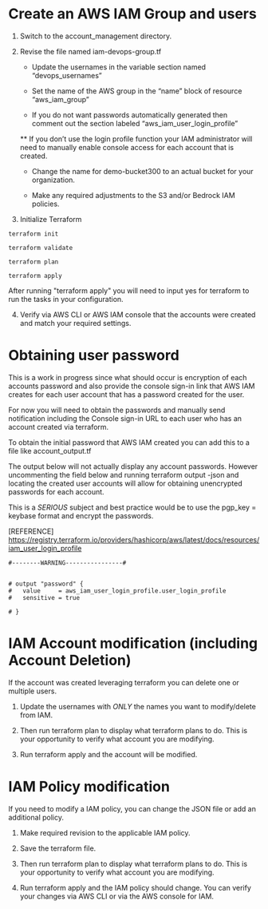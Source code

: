 # Create an AWS IAM Group and users


1. Switch to the account_management directory.

2. Revise the file named iam-devops-group.tf

    - Update the usernames in the variable section named “devops_usernames”

    - Set the name of the AWS group in the “name” block of resource “aws_iam_group”

    - If you do not want passwords automatically generated then comment out the section
    labeled “aws_iam_user_login_profile”

    ** If you don’t use the login profile function your IAM administrator will need to
    manually enable console access for each account that is created.

    - Change the name for demo-bucket300 to an actual bucket for your organization.
    
    - Make any required adjustments to the S3 and/or Bedrock IAM policies.

3. Initialize Terraform

```
terraform init
```
```
terraform validate
```

```
terraform plan
```

```
terraform apply
```
After running "terraform apply" you will need to input yes for terraform to run the tasks in your configuration.

4. Verify via AWS CLI or AWS IAM console that the accounts were created and match your required settings.

# Obtaining user password

This is a work in progress since what should occur is encryption of each accounts password and also provide the console sign-in link that AWS IAM creates for each user account that has a password created for the user.

For now you will need to obtain the passwords and manually send notification including the Console sign-in URL to each user who has an account created via terraform.

To obtain the initial password that AWS IAM created you can add this to a file like account_output.tf

The output below will not actually display any account passwords. However uncommenting the field below and running terraform output -json and locating the created user accounts will allow for obtaining unencrypted passwords for each account.

This is a *SERIOUS* subject and best practice would be to use the pgp_key = keybase format and encrypt the passwords.

[REFERENCE] 
https://registry.terraform.io/providers/hashicorp/aws/latest/docs/resources/iam_user_login_profile

```
#--------WARNING----------------#


# output "password" {
#   value     = aws_iam_user_login_profile.user_login_profile
#   sensitive = true

# }
```



# IAM Account modification (including Account Deletion)
If the account was created leveraging terraform you can delete one or multiple users.

1. Update the usernames with *ONLY* the names you want to modify/delete from IAM.

2. Then run terraform plan to display what terraform plans to do. This is your opportunity to verify what account you are modifying.

3. Run terraform apply and the account will be modified.

# IAM Policy modification

If you need to modify a IAM policy, you can change the JSON file or add an additional policy.

1. Make required revision to the applicable IAM policy.

2. Save the terraform file.

3. Then run terraform plan to display what terraform plans to do. This is your opportunity to verify what account you are modifying.

4. Run terraform apply and the IAM policy should change. You can verify your changes via AWS CLI or via the AWS console for IAM.